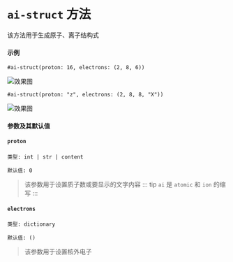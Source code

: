 # `ai-struct` 方法
该方法用于生成原子、离子结构式

#### 示例
```typst
#ai-struct(proton: 16, electrons: (2, 8, 6))
```
![效果图](/4.png)

```typst
#ai-struct(proton: "z", electrons: (2, 8, 8, "X"))
```
![效果图](/5.png)

#### 参数及其默认值

#### `proton`

`类型: int | str | content`

`默认值: 0`

>该参数用于设置质子数或要显示的文字内容
::: tip
`ai` 是 `atomic` 和 `ion` 的缩写
:::

#### `electrons`

`类型: dictionary`

`默认值: ()`

>该参数用于设置核外电子

